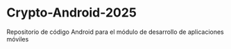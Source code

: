 # Crypto-Android-2025
Repositorio de código Android para el módulo de desarrollo de aplicaciones móviles
